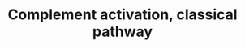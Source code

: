---
annotations:
- id: PW:0000503
  parent: regulatory pathway
  type: Pathway Ontology
  value: classical complement pathway
authors:
- Nsalomonis
- MaintBot
- Khanspers
- MartijnVanIersel
- Christine Chichester
- Mkutmon
- Eweitz
description: ''
last-edited: 2021-05-23
organisms:
- Mus musculus
redirect_from:
- /index.php/Pathway:WP200
- /instance/WP200
- /instance/WP200_rr117868
revision: r117868
schema-jsonld:
- '@context': https://schema.org/
  '@id': https://wikipathways.github.io/pathways/WP200.html
  '@type': Dataset
  creator:
    '@type': Organization
    name: WikiPathways
  description: ''
  keywords:
  - C1qa
  - C1qb
  - C1qc
  - C1r
  - C1s
  - C2
  - C3
  - C4a
  - C4b
  - C6
  - C7
  - C8a
  - C8b
  - C9
  - Daf1
  - H2O
  - Hc
  - Masp1
  license: CC0
  name: Complement activation, classical pathway
seo: CreativeWork
title: Complement activation, classical pathway
wpid: WP200
---